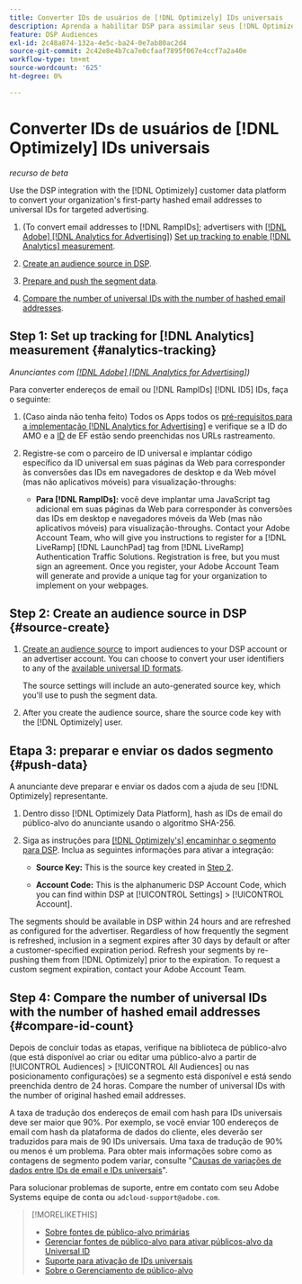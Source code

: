 ```yaml
---
title: Converter IDs de usuários de [!DNL Optimizely] IDs universais
description: Aprenda a habilitar DSP para assimilar seus [!DNL Optimizely] segmentos primários.
feature: DSP Audiences
exl-id: 2c48a874-132a-4e5c-ba24-0e7ab80ac2d4
source-git-commit: 2c42e8e4b7ca7e0cfaaf7895f067e4ccf7a2a40e
workflow-type: tm+mt
source-wordcount: '625'
ht-degree: 0%

---
```


# Converter IDs de usuários de [!DNL Optimizely] IDs universais

*recurso de beta*

Use the DSP integration with the [!DNL Optimizely] customer data platform to convert your organization&#39;s first-party hashed email addresses to universal IDs for targeted advertising.

1. (To convert email addresses to [!DNL RampIDs]<!-- or [!DNL ID5] IDs -->; advertisers with [[!DNL Adobe] [!DNL Analytics for Advertising]](/help/integrations/analytics/overview.md)) [Set up tracking to enable [!DNL Analytics] measurement](#analytics-tracking).

1. [Create an audience source in DSP](#source-create).

1. [Prepare and push the segment data](#push-data).

1. [Compare the number of universal IDs with the number of hashed email addresses](#compare-id-count).

## Step 1: Set up tracking for [!DNL Analytics] measurement {#analytics-tracking}

*Anunciantes com [[!DNL Adobe] [!DNL Analytics for Advertising]](/help/integrations/analytics/overview.md))*

Para converter endereços de email ou [!DNL RampIDs] [!DNL ID5] IDs, faça o seguinte:

1. (Caso ainda não tenha feito) Todos os Apps todos os [pré-requisitos para a implementação [!DNL Analytics for Advertising]](/help/integrations/analytics/prerequisites.md) e verifique se a ID do AMO e a [ID](/help/integrations/analytics/ids.md) de EF estão sendo preenchidas nos URLs rastreamento.

1. Registre-se com o parceiro de ID universal e implantar código específico da ID universal em suas páginas da Web para corresponder às conversões das IDs em navegadores de desktop e da Web móvel (mas não aplicativos móveis) para visualização-throughs:

   * **Para [!DNL RampIDs]:** você deve implantar uma JavaScript tag adicional em suas páginas da Web para corresponder às conversões das IDs em desktop e navegadores móveis da Web (mas não aplicativos móveis) para visualização-throughs. Contact your Adobe Account Team, who will give you instructions to register for a [!DNL LiveRamp] [!DNL LaunchPad] tag from [!DNL LiveRamp] Authentication Traffic Solutions. Registration is free, but you must sign an agreement. Once you register, your Adobe Account Team will generate and provide a unique tag for your organization to implement on your webpages.

## Step 2: Create an audience source in DSP {#source-create}

1. [Create an audience source](source-manage.md) to import audiences to your DSP account or an advertiser account. You can choose to convert your user identifiers to any of the [available universal ID formats](source-about.md).

   The source settings will include an auto-generated source key, which you&#39;ll use to push the segment data.

1. After you create the audience source, share the source code key with the [!DNL Optimizely] user.

## Etapa 3: preparar e enviar os dados segmento {#push-data}

A anunciante deve preparar e enviar os dados com a ajuda de seu [!DNL Optimizely] representante.

1. Dentro disso [!DNL Optimizely Data Platform], hash as IDs de email do público-alvo do anunciante usando o algoritmo SHA-256.

1. Siga as instruções para [[!DNL Optimizely's] encaminhar o segmento para DSP](https://support.optimizely.com/hc/en-us/articles/27974930963981-Integrate-Adobe-Ads). Inclua as seguintes informações para ativar a integração:

   * **Source Key:** This is the source key created in [Step 2](#source-create).

   * **Account Code:** This is the alphanumeric DSP Account Code, which you can find within DSP at [!UICONTROL Settings] > [!UICONTROL Account].

The segments should be available in DSP within 24 hours and are refreshed as configured for the advertiser. Regardless of how frequently the segment is refreshed, inclusion in a segment expires after 30 days by default or after a customer-specified expiration period. Refresh your segments by re-pushing them from [!DNL Optimizely] prior to the expiration. To request a custom segment expiration, contact your Adobe Account Team.

## Step 4: Compare the number of universal IDs with the number of hashed email addresses {#compare-id-count}

Depois de concluir todas as etapas, verifique na biblioteca de público-alvo (que está disponível ao criar ou editar uma público-alvo a partir de [!UICONTROL Audiences] > [!UICONTROL All Audiences] ou nas posicionamento configurações) se a segmento está disponível e está sendo preenchida dentro de 24 horas. Compare the number of universal IDs with the number of original hashed email addresses.

A taxa de tradução dos endereços de email com hash para IDs universais deve ser maior que 90%. Por exemplo, se você enviar 100 endereços de email com hash da plataforma de dados do cliente, eles deverão ser traduzidos para mais de 90 IDs universais. Uma taxa de tradução de 90% ou menos é um problema. Para obter mais informações sobre como as contagens de segmento podem variar, consulte &quot;[Causas de variações de dados entre IDs de email e IDs universais](#universal-ids-data-variances)&quot;.

Para solucionar problemas de suporte, entre em contato com seu Adobe Systems equipe de conta ou `adcloud-support@adobe.com`.

>[!MORELIKETHIS]
>
>* [Sobre fontes de público-alvo primárias](/help/dsp/audiences/sources/source-about.md)
>* [Gerenciar fontes de público-alvo para ativar públicos-alvo da Universal ID](source-manage.md)
>* [Suporte para ativação de IDs universais](/help/dsp/audiences/universal-ids.md)
>* [Sobre o Gerenciamento de público-alvo](/help/dsp/audiences/audience-about.md)

